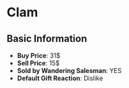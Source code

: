 # Clam

## Basic Information

- **Buy Price**: 31$
- **Sell Price**: 15$
- **Sold by Wandering Salesman**: YES
- **Default Gift Reaction**: Dislike